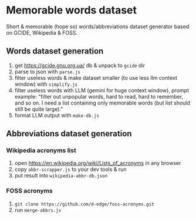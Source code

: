 # Memorable words dataset

Short & memorable (hope so) words/abbreviations dataset generator based on GCIDE, Wikipedia & FOSS.

## Words dataset generation

1. get <https://gcide.gnu.org.ua/> db & unpack to `gcide` dir
2. parse to json with `parse.js`
3. filter useless words & make dataset smaller (to use less llm context window) with `simplify.js`
4. filter useless words with LLM (gemini for huge context window), prompt example:
"filter out unpopular words, hard to read, hard to remember, and so on.
I need a list containing only memorable words (but list should still be quite large)."
5. format LLM output with `make-db.js`

## Abbreviations dataset generation

### Wikipedia acronyms list

1. open <https://en.wikipedia.org/wiki/Lists_of_acronyms> in any browser
2. copy `abbr-scrapper.js` to your dev tools & run
3. put result into `wikipedia-abbr-db.json`

### FOSS acronyms

1. `git clone https://github.com/d-edge/foss-acronyms.git`
2. run `merge-abbrs.js`
